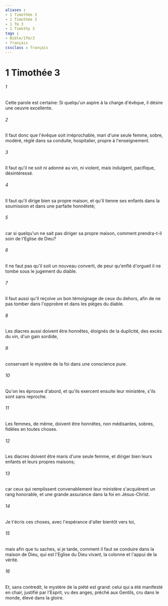 ```yaml
---
aliases : 
- 1 Timothée 3
- 1 Timothée 3
- 1 Tm 3
- 1 Timothy 3
tags : 
- Bible/1Tm/3
- français
cssclass : français
---
```


# 1 Timothée 3

###### 1
Cette parole est certaine: Si quelqu'un aspire à la charge d'évêque, il désire une oeuvre excellente.
###### 2
Il faut donc que l'évêque soit irréprochable, mari d'une seule femme, sobre, modéré, réglé dans sa conduite, hospitalier, propre à l'enseignement.
###### 3
Il faut qu'il ne soit ni adonné au vin, ni violent, mais indulgent, pacifique, désintéressé.
###### 4
Il faut qu'il dirige bien sa propre maison, et qu'il tienne ses enfants dans la soumission et dans une parfaite honnêteté;
###### 5
car si quelqu'un ne sait pas diriger sa propre maison, comment prendra-t-il soin de l'Eglise de Dieu?
###### 6
Il ne faut pas qu'il soit un nouveau converti, de peur qu'enflé d'orgueil il ne tombe sous le jugement du diable.
###### 7
Il faut aussi qu'il reçoive un bon témoignage de ceux du dehors, afin de ne pas tomber dans l'opprobre et dans les pièges du diable.
###### 8
Les diacres aussi doivent être honnêtes, éloignés de la duplicité, des excès du vin, d'un gain sordide,
###### 9
conservant le mystère de la foi dans une conscience pure.
###### 10
Qu'on les éprouve d'abord, et qu'ils exercent ensuite leur ministère, s'ils sont sans reproche.
###### 11
Les femmes, de même, doivent être honnêtes, non médisantes, sobres, fidèles en toutes choses.
###### 12
Les diacres doivent être maris d'une seule femme, et diriger bien leurs enfants et leurs propres maisons;
###### 13
car ceux qui remplissent convenablement leur ministère s'acquièrent un rang honorable, et une grande assurance dans la foi en Jésus-Christ.
###### 14
Je t'écris ces choses, avec l'espérance d'aller bientôt vers toi,
###### 15
mais afin que tu saches, si je tarde, comment il faut se conduire dans la maison de Dieu, qui est l'Eglise du Dieu vivant, la colonne et l'appui de la vérité.
###### 16
Et, sans contredit, le mystère de la piété est grand: celui qui a été manifesté en chair, justifié par l'Esprit, vu des anges, prêché aux Gentils, cru dans le monde, élevé dans la gloire.
